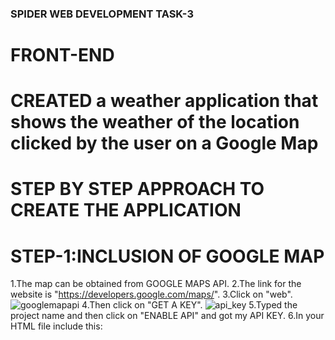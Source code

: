 ### SPIDER WEB DEVELOPMENT TASK-3
# FRONT-END
# CREATED a weather application that shows the weather of the location clicked by the user on a Google Map

# STEP BY STEP APPROACH TO CREATE THE APPLICATION

# STEP-1:INCLUSION OF GOOGLE MAP
1.The map can be obtained from GOOGLE MAPS API.
2.The link for the website is "https://developers.google.com/maps/".
3.Click on "web".
![googlemapapi](https://user-images.githubusercontent.com/28576445/27851665-6a9d5b42-6179-11e7-87e8-5d55b2add3ba.PNG)
4.Then click on "GET A KEY".
![api_key](https://user-images.githubusercontent.com/28576445/27851725-ba311f86-6179-11e7-8637-e5b3b773660d.PNG)
5.Typed the project name and then click on "ENABLE API" and got my API KEY.
6.In your HTML file include this:<script async defer src="https://maps.googleapis.com/maps/api/js?key=API KEY&callback=initMap"><script>
Instead of API KEY I gave my API KEY=6ae549aa7de464d892343ab1a948fa14.
7.Then I created a function "initMap" and wrote the following code
	options={zoom:4,center:{lat:20.5937,lng: 78.9629}};
	map=new google.maps.Map(document.getElementById("map"),options);
  This creates a map object of google maps.
  The map is now available on the browser page at the location mentioned by div element having id as "map" and the map is having zoom     level of 4 and centered at India(The given lat and lng are latitude and longitude of India).
  # spider_webdev_task3
use github issues to host images

# STEP-2:INCLUSION OF INFOWINDOWS
  1.There are 4 infowindows which are visible when the index.html is run.
  2.I created an array of objects by the name of "cities" and stored the name of 4 cities and corresponding latitudes and longitudes.
  3.Then I created 4 different objects of google.maps.InfoWindow().If we create one object then we will see one infowindow which is of the last city because the content of the object will be overwritten.
  4.The different objects can be created by taking a variable s and assigning it the value "info"+i.toString() where i is the looping variable.It can be seen in the "info_window" function.
  5.Each infowidow object has content and position.
    I gave content as city name and temperature.The way I got the temperature is explained later in the README.
    Position implies the position of the info window which can be specified by the latitude and longitude.
    I did this in a loop and obtained city,lat,lng from cities array and temperature from temperauure array.
  6." &#8451" is for degree C symbol.

# STEP-3:INCLUSION OF SEARCH BOX WITH AUTOCOMPLETION
  1.I included google library "places" in the script
  <script async defer src="https://maps.googleapis.com/maps/api/js?key=API KEY&callback=initMap"><script>
  2.I stored the location typed by the user in the search box (having id as "search") in a variable "search".
  3.Then I created an object of google.maps.places.Autocomplete(search) by  the name autocomplete.
  4.Then I added an addListener event to the autocomplete object when autocomplete is completedand location is selected.
  5.Then I create an object to get the place selected by using variable "place" using autocomplete.getPlace()
  and obtained the complete address and latitude and longitude of this place by using the properties of this object 
  "place" using various syntaxes.
  
  
  # STEP-4:FINDING TEMPERATURE OF A GIVEN LOCATION
  1.Temperature can be obtained using OPEN WEATHER MAP API.
  2.I went to the link https://openweathermap.org/api and then clicked on API key and signed up and obtained the key.
  3.Then I used AJAX in the following ways.
  1.Web browsers have built in tool called "XMLHttpRequest".It establishes connection with the URL that we specify and helps us to send or receive data.I created a new instance of this tool by the name xmlhttp.
    xmlhttp=new XMLHttpRequest();
  2.I used a method of this tool to get data from the url  url="http://api.openweathermap.org/data/2.5/weather?
    lat="+lat+"&lon="+lng+"&APPID="+api"  where lat and lng are latitude and longitude of the place and api is my API KEY
    "6ae549aa7de464d892343ab1a948fa14"
  
 
  
  
   
